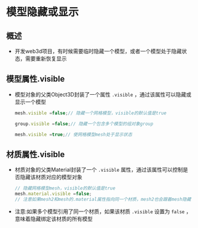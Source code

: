 # 模型隐藏或显示

## 概述

+ 开发web3d项目，有时候需要临时隐藏一个模型，或者一个模型处于隐藏状态，需要重新恢复显示

## 模型属性.visible

+ 模型对象的父类Object3D封装了一个属性 `.visible` ，通过该属性可以隐藏或显示一个模型

  ```js
  mesh.visible =false;// 隐藏一个网格模型，visible的默认值是true

  group.visible =false;// 隐藏一个包含多个模型的组对象group
  ```

  ```js
  mesh.visible =true;// 使网格模型mesh处于显示状态
  ```

## 材质属性.visible

+ 材质对象的父类Material封装了一个 `.visible` 属性，通过该属性可以控制是否隐藏该材质对应的模型对象

  ```js
  // 隐藏网格模型mesh，visible的默认值是true
  mesh.material.visible =false;
  // 注意如果mesh2和mesh的.material属性指向同一个材质，mesh2也会跟着mesh隐藏
  ```

+ 注意:如果多个模型引用了同一个材质，如果该材质 `.visible` 设置为 `false` ，意味着隐藏绑定该材质的所有模型
